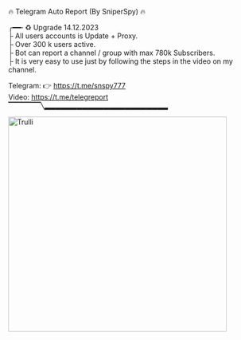 🔥 Telegram Auto Report (By SniperSpy) 🔥 
       <br>
       
╭━━╴♻️ Upgrade 14.12.2023
<br>
├  All users accounts is Update + Proxy.
<br>
├  Over 300 k users active. 
<br>
├  Bot can report a channel / group with max 780k Subscribers.
<br>
├  It is very easy to use just by following the steps in the video on my channel.
<br>

 
 Telegram: 👉  https://t.me/snspy777
 <br>
 Video: https://t.me/telegreport
 <br>
▔▔▔▔▔▔╲▂▂▂▂▂▂▂▂▂▂▂▂▂▂▂▂▂▂▂▂▂▂▂


<img src="https://i.postimg.cc/FzT7zVyz/tel2.jpg" alt="Trulli" width="439" height="432">
